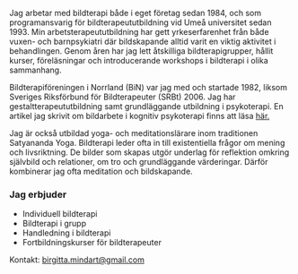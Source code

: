 Jag arbetar med bildterapi både i eget företag sedan 1984, och som programansvarig för bildterapeututbildning vid Umeå universitet sedan 1993. Min arbetsterapeututbildning har gett yrkeserfarenhet från både vuxen- och barnpsykiatri där bildskapande alltid varit en viktig aktivitet i behandlingen. Genom åren har jag lett åtskilliga bildterapigrupper, hållit kurser, föreläsningar och introducerande workshops i bildterapi i olika sammanhang.

Bildterapiföreningen i Norrland (BiN) var jag med och startade 1982, liksom Sveriges Riksförbund för Bildterapeuter (SRBt) 2006. Jag har gestaltterapeututbildning samt grundläggande utbildning i psykoterapi. En artikel jag skrivit om bildarbete i kognitiv psykoterapi finns att läsa [här.](http://www.sfkbt.se/files/file.php?id=143)

Jag är också utbildad yoga- och meditationslärare inom traditionen Satyananda Yoga. Bildterapi leder ofta in till existentiella frågor om mening och livsriktning. De bilder som skapas utgör underlag för reflektion omkring självbild och relationer, om tro och grundläggande värderingar. Därför kombinerar jag ofta meditation och bildskapande.

### Jag erbjuder

* Individuell bildterapi
* Bildterapi i grupp
* Handledning i bildterapi
* Fortbildningskurser för bildterapeuter

Kontakt: [birgitta.mindart@gmail.com](birgitta.mindart@gmail.com)